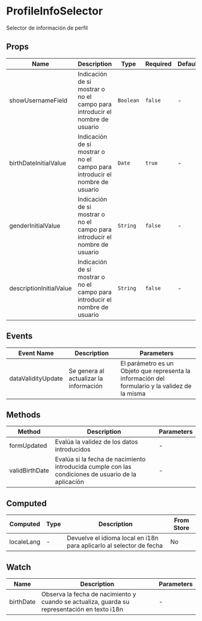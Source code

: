 # ProfileInfoSelector

Selector de información de perfil

## Props

<!-- @vuese:ProfileInfoSelector:props:start -->
|Name|Description|Type|Required|Default|
|---|---|---|---|---|
|showUsernameField|Indicación de si mostrar o no el campo para introducir el nombre de usuario|`Boolean`|`false`|-|
|birthDateInitialValue|Indicación de si mostrar o no el campo para introducir el nombre de usuario|`Date`|`true`|-|
|genderInitialValue|Indicación de si mostrar o no el campo para introducir el nombre de usuario|`String`|`false`|-|
|descriptionInitialValue|Indicación de si mostrar o no el campo para introducir el nombre de usuario|`String`|`false`|-|

<!-- @vuese:ProfileInfoSelector:props:end -->


## Events

<!-- @vuese:ProfileInfoSelector:events:start -->
|Event Name|Description|Parameters|
|---|---|---|
|dataValidityUpdate|Se genera al actualizar la información|El parámetro es un Objeto que representa la información del formulario y la validez de la misma|

<!-- @vuese:ProfileInfoSelector:events:end -->


## Methods

<!-- @vuese:ProfileInfoSelector:methods:start -->
|Method|Description|Parameters|
|---|---|---|
|formUpdated|Evalúa la validez de los datos introducidos|-|
|validBirthDate|Evalúa si la fecha de nacimiento introducida cumple con las condiciones de usuario de la aplicación|-|

<!-- @vuese:ProfileInfoSelector:methods:end -->


## Computed

<!-- @vuese:ProfileInfoSelector:computed:start -->
|Computed|Type|Description|From Store|
|---|---|---|---|
|localeLang|-|Devuelve el idioma local en i18n para aplicarlo al selector de fecha|No|

<!-- @vuese:ProfileInfoSelector:computed:end -->


## Watch

<!-- @vuese:ProfileInfoSelector:watch:start -->
|Name|Description|Parameters|
|---|---|---|
|birthDate|Observa la fecha de nacimiento y cuando se actualiza, guarda su representación en texto i18n|-|

<!-- @vuese:ProfileInfoSelector:watch:end -->


